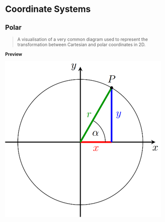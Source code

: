 # Coordinate Systems

## Polar

> A visualisation of a very common diagram used to represent the transformation between Cartesian and polar coordinates in 2D.

**Preview**

![Polar](previews/polar_preview.png)